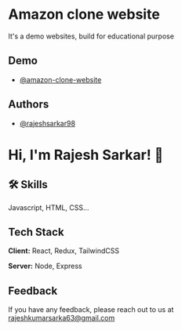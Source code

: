 
# Amazon clone website

It's a demo websites, build for educational purpose


## Demo

- [@amazon-clone-website](https://rajeshsarkar98.github.io/amazon-clone-websites/)


## Authors

- [@rajeshsarkar98](https://github.com/rajeshsarkar98)


# Hi, I'm Rajesh Sarkar! 👋


## 🛠 Skills
Javascript, HTML, CSS...


## Tech Stack

**Client:** React, Redux, TailwindCSS

**Server:** Node, Express


## Feedback

If you have any feedback, please reach out to us at rajeshkumarsarka63@gmail.com

